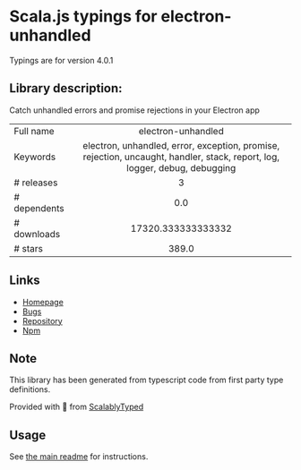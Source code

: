 
# Scala.js typings for electron-unhandled

Typings are for version 4.0.1

## Library description:
Catch unhandled errors and promise rejections in your Electron app

|                    |                 |
| ------------------ | :-------------: |
| Full name          | electron-unhandled |
| Keywords           | electron, unhandled, error, exception, promise, rejection, uncaught, handler, stack, report, log, logger, debug, debugging |
| # releases         | 3 |
| # dependents       | 0.0 |
| # downloads        | 17320.333333333332 |
| # stars            | 389.0 |

## Links
- [Homepage](https://github.com/sindresorhus/electron-unhandled#readme)
- [Bugs](https://github.com/sindresorhus/electron-unhandled/issues)
- [Repository](https://github.com/sindresorhus/electron-unhandled)
- [Npm](https://www.npmjs.com/package/electron-unhandled)
    


## Note
This library has been generated from typescript code from first party type definitions.

Provided with :purple_heart: from [ScalablyTyped](https://github.com/oyvindberg/ScalablyTyped)

## Usage
See [the main readme](../../readme.md) for instructions.


